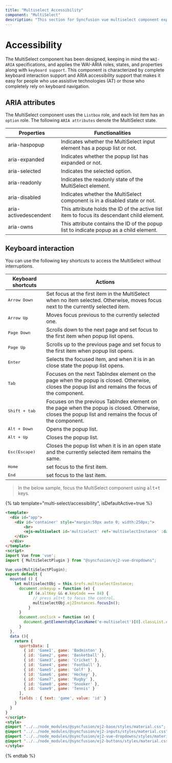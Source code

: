 ```yaml
---
title: "Multiselect Accessibility"
component: "MultiSelect"
description: "This section for Syncfusion vue multiselect component explains the WAI-ARIA accessibility support."
---
```


# Accessibility

The MultiSelect component has been designed, keeping in mind the `WAI-ARIA` specifications, and applies
the WAI-ARIA roles, states, and properties along with `keyboard support`. This component is characterized
by complete keyboard interaction support and ARIA accessibility support that makes it easy for people who
use assistive technologies (AT) or those who completely rely on keyboard navigation.

## ARIA attributes

The MultiSelect component uses the `Listbox` role, and each list item has an `option` role. The following
`ARIA attributes` denote the MultiSelect state.

| **Properties** | **Functionalities** |
| --- | --- |
| aria-haspopup | Indicates whether the MultiSelect input element has a popup list or not. |
| aria-expanded | Indicates whether the popup list has expanded or not. |
| aria-selected | Indicates the selected option. |
| aria-readonly | Indicates the readonly state of the MultiSelect element. |
| aria-disabled | Indicates whether the MultiSelect component is in a disabled state or not. |
| aria-activedescendent | This attribute holds the ID of the active list item  to focus its descendant child element. |
| aria-owns | This attribute contains the ID of the popup list to indicate popup as a child element. |

## Keyboard interaction

You can use the following key shortcuts to access the MultiSelect without interruptions.

| **Keyboard shortcuts** | **Actions** |
| --- | --- |
| <kbd>Arrow Down</kbd> | Set focus at the first item in the MultiSelect when no item selected. Otherwise, moves focus next to the currently selected item. |
| <kbd>Arrow Up</kbd> | Moves focus previous to the currently selected one. |
| <kbd>Page Down</kbd> | Scrolls down to the next page and set focus to the first item when popup list opens. |
| <kbd>Page Up</kbd> | Scrolls up to the previous page and set focus to the first item when popup list opens. |
| <kbd>Enter</kbd> | Selects the focused item, and when it is in an close state the popup list opens. |
| <kbd>Tab</kbd> | Focuses on the next TabIndex element on the page when the popup is closed. Otherwise, closes the popup list and remains the focus of the component. |
| <kbd>Shift + tab </kbd> | Focuses on the previous TabIndex element on the page when the popup is closed. Otherwise, closes the popup list and remains the focus of the component. |
| <kbd>Alt + Down</kbd> | Opens the popup list. |
| <kbd>Alt + Up</kbd> | Closes the popup list. |
| <kbd>Esc(Escape)</kbd> | Closes the popup list when it is in an open state and the currently selected item remains the same. |
| <kbd>Home</kbd> | set focus to the first item. |
| <kbd>End</kbd> | set focus to the last item. |

> In the below sample, focus the MultiSelect component using <kbd>alt+t</kbd> keys.

{% tab template="multi-select/accessibility", isDefaultActive=true %}

```html
<template>
  <div id="app">
    <div id='container' style="margin:50px auto 0; width:250px;">
        <br>
        <ejs-multiselect id='multiselect' ref='multiselectInstance' :dataSource='sportsData' :fields='fields' popupHeight="200px" placeholder="Find a game"></ejs-multiselect>
    </div>
  </div>
</template>
<script>
import Vue from 'vue';
import { MultiSelectPlugin } from "@syncfusion/ej2-vue-dropdowns";

Vue.use(MultiSelectPlugin);
export default {
  mounted () {
    let multiselectObj = this.$refs.multiselectInstance;
      document.onkeyup = function (e) {
          if (e.altKey && e.keyCode === 84) {
            // press alt+t to focus the control.
            multiselectObj.ej2Instances.focusIn();
          }
      }
      document.onclick = function (e) {
        document.getElementsByClassName('e-multiselect')[0].classList.remove('e-input-focus');
      }
  },
  data (){
    return {
      sportsData: [
        { id: 'Game1', game: 'Badminton' },
        { id: 'Game2', game: 'Basketball' },
        { id: 'Game3', game: 'Cricket' },
        { id: 'Game4', game: 'Football' },
        { id: 'Game5', game: 'Golf' },
        { id: 'Game6', game: 'Hockey' },
        { id: 'Game7', game: 'Rugby' },
        { id: 'Game8', game: 'Snooker' },
        { id: 'Game9', game: 'Tennis' }
      ],
      fields : { text: 'game', value: 'id' }
    }
  }
}
</script>
<style>
@import "../../node_modules/@syncfusion/ej2-base/styles/material.css";
@import "../../node_modules/@syncfusion/ej2-inputs/styles/material.css";
@import "../../node_modules/@syncfusion/ej2-vue-dropdowns/styles/material.css";
@import "../../node_modules/@syncfusion/ej2-buttons/styles/material.css";
</style>
```

{% endtab %}
